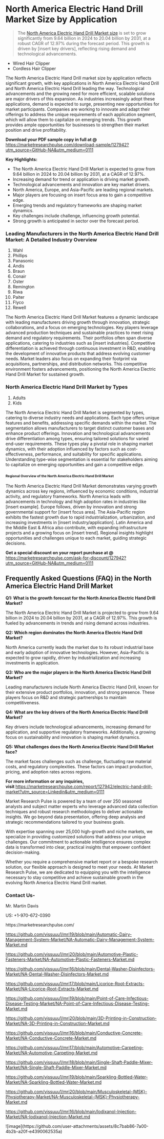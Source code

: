 <h1>North America Electric Hand Drill Market&nbsp;Size by Application</h1><blockquote><p>The <a href="https://marketresearchpulse.com/download-sample/127942?utm_source=GitHub-NA&amp;utm_medium=0111">North America Electric Hand Drill Market size</a> is set to grow significantly from 9.64 billion in 2024 to 20.04 billion by 2031, at a robust CAGR of 12.97% during the forecast period. This growth is driven by [insert key drivers], reflecting rising demand and technological advancements.</p></blockquote><ul><li>Wired Hair Clipper<li> Cordless Hair Clipper</li></ul><p>The North America Electric Hand Drill market size by application reflects significant growth, with key applications in North America Electric Hand Drill and North America Electric Hand Drill leading the way. Technological advancements and the growing need for more efficient, scalable solutions are major drivers of this expansion. As industries increasingly adopt these applications, demand is expected to surge, presenting new opportunities for market participants. Companies are working to innovate and adapt their offerings to address the unique requirements of each application segment, which will allow them to capitalize on emerging trends. This growth provides ample opportunities for businesses to strengthen their market position and drive profitability.</p><p><strong>Download your PDF sample copy in full at @ </strong><a href="https://marketresearchpulse.com/download-sample/127942?utm_source=GitHub-NA&amp;utm_medium=0111">https://marketresearchpulse.com/download-sample/127942?utm_source=GitHub-NA&amp;utm_medium=0111</a></p><p><strong>Key Highlights: </strong></p><ul><li>The North America Electric Hand Drill Market is expected to grow from 9.64 billion in 2024 to 20.04 billion by 2031, at a CAGR of 12.97%.</li><li>Increasing demand for trend or application is driving market growth.</li><li>Technological advancements and innovation are key market drivers.</li><li>North America, Europe, and Asia-Pacific are leading regional markets.</li><li>Major players are focusing on insert focus area to gain a competitive edge.</li><li>Emerging trends and regulatory frameworks are shaping market dynamics.</li><li>Key challenges include challenge, influencing growth potential.</li><li>Strong growth is anticipated in sector over the forecast period.</li></ul><h3>Leading Manufacturers in the North America Electric Hand Drill Market: A Detailed Industry Overview</h3><ol><li>Wahl</li><li>Phillips</li><li>Panasonic</li><li>Andis</li><li>Braun</li><li>Conair</li><li>Oster</li><li>Remington</li><li>Riwa</li><li>Paiter</li><li>Flyco</li><li>Rewell</li></ol><div class="flex max-w-full flex-col flex-grow"><div class="min-h-8 text-message flex w-full flex-col items-end gap-2 whitespace-normal break-words [.text-message+&amp;]:mt-5" dir="auto" data-message-author-role="assistant" data-message-id="fd8432e4-4910-450d-b182-61b7bfb0a01f" data-message-model-slug="gpt-4o"><div class="flex w-full flex-col gap-1 empty:hidden first:pt-[3px]"><div class="markdown prose w-full break-words dark:prose-invert light"><p>The North America Electric Hand Drill Market features a dynamic landscape with leading manufacturers driving growth through innovation, strategic collaborations, and a focus on emerging technologies. Key players leverage advanced production techniques and sustainable practices to meet rising demand and regulatory requirements. Their portfolios often span diverse applications, catering to industries such as [insert industries]. Competitive differentiation is achieved through continuous investment in R&amp;D, enabling the development of innovative products that address evolving customer needs. Market leaders also focus on expanding their footprint via acquisitions, partnerships, and distribution networks. This competitive environment fosters advancements, positioning the North America Electric Hand Drill Market for sustained growth.</p></div></div></div></div><h3>North America Electric Hand Drill Market by Types</h3><ol><li>Adults<li> Kids</li></ol><div class="flex max-w-full flex-col flex-grow"><div class="min-h-8 text-message flex w-full flex-col items-end gap-2 whitespace-normal break-words [.text-message+&amp;]:mt-5" dir="auto" data-message-author-role="assistant" data-message-id="084470be-0bb7-4664-bddf-5156b4f41249" data-message-model-slug="gpt-4o-mini"><div class="flex w-full flex-col gap-1 empty:hidden first:pt-[3px]"><div class="markdown prose w-full break-words dark:prose-invert light"><p>The North America Electric Hand Drill Market is segmented by types, catering to diverse industry needs and applications. Each type offers unique features and benefits, addressing specific demands within the market. The segmentation allows manufacturers to target distinct customer bases and enhance product offerings. Innovation and technological advancements drive differentiation among types, ensuring tailored solutions for varied end-user requirements. These types play a pivotal role in shaping market dynamics, with their adoption influenced by factors such as cost-effectiveness, performance, and suitability for specific applications. Understanding type-wise segmentation is essential for stakeholders aiming to capitalize on emerging opportunities and gain a competitive edge.</p></div></div></div></div><h3><span style="font-size: 11px;">Regional Overview of the North America Electric Hand Drill Market</span></h3><div class="flex max-w-full flex-col flex-grow"><div class="min-h-8 text-message flex w-full flex-col items-end gap-2 whitespace-normal break-words [.text-message+&amp;]:mt-5" dir="auto" data-message-author-role="assistant" data-message-id="e9038762-ce64-4e30-91c9-9bd413514231" data-message-model-slug="gpt-4o-mini"><div class="flex w-full flex-col gap-1 empty:hidden first:pt-[3px]"><div class="markdown prose w-full break-words dark:prose-invert light"><p>The North America Electric Hand Drill Market demonstrates varying growth dynamics across key regions, influenced by economic conditions, industrial activity, and regulatory frameworks. North America leads with advancements in technology and high adoption rates in industries like [insert example]. Europe follows, driven by innovation and strong governmental support for [insert focus area]. The Asia-Pacific region exhibits the fastest growth due to rapid industrialization, urbanization, and increasing investments in [insert industry/application]. Latin America and the Middle East &amp; Africa also contribute, with expanding infrastructure projects and a growing focus on [insert trend]. Regional insights highlight opportunities and challenges unique to each market, guiding strategic decisions.</p></div></div></div></div><p><strong>Get a special discount on your report purchase at @ </strong><a href="https://marketresearchpulse.com/ask-for-discount/127942?utm_source=GitHub-NA&amp;utm_medium=0111">https://marketresearchpulse.com/ask-for-discount/127942?utm_source=GitHub-NA&amp;utm_medium=0111</a></p><h2>Frequently Asked Questions (FAQ) in the North America Electric Hand Drill Market</h2><p><strong>Q1: What is the growth forecast for the North America Electric Hand Drill Market?</strong></p><p>The North America Electric Hand Drill Market is projected to grow from 9.64 billion in 2024 to 20.04 billion by 2031, at a CAGR of 12.97%. This growth is fueled by advancements in trends and rising demand across industries.</p><p><strong>Q2: Which region dominates the North America Electric Hand Drill Market?</strong></p><p>North America currently leads the market due to its robust industrial base and early adoption of innovative technologies. However, Asia-Pacific is expected to grow rapidly, driven by industrialization and increasing investments in application.</p><p><strong>Q3: Who are the major players in the North America Electric Hand Drill Market?</strong></p><p>Leading manufacturers include North America Electric Hand Drill, known for their extensive product portfolios, innovation, and strong presence. These players focus on R&amp;D and strategic partnerships to maintain competitiveness.</p><p><strong>Q4: What are the key drivers of the North America Electric Hand Drill Market?</strong></p><p>Key drivers include technological advancements, increasing demand for application, and supportive regulatory frameworks. Additionally, a growing focus on sustainability and innovation is shaping market dynamics.</p><p><strong>Q5: What challenges does the North America Electric Hand Drill Market face?</strong></p><p>The market faces challenges such as challenge, fluctuating raw material costs, and regulatory complexities. These factors can impact production, pricing, and adoption rates across regions.</p><p><strong>For more information or any inquiries, visit&nbsp;</strong><a href="https://marketresearchpulse.com/report/127942/electric-hand-drill-market?utm_source=Linkedin&utm_medium=0111">https://marketresearchpulse.com/report/127942/electric-hand-drill-market?utm_source=Linkedin&utm_medium=0111</a></p><p>Market Research Pulse is powered by a team of over 250 seasoned analysts and subject matter experts who leverage advanced data collection techniques and robust research methodologies to deliver actionable insights. We go beyond data presentation, offering deep analysis and strategic recommendations tailored to your business goals.</p><p>With expertise spanning over 25,000 high-growth and niche markets, we specialize in providing customized solutions that address your unique challenges. Our commitment to actionable intelligence ensures complex data is transformed into clear, practical insights that empower confident decision-making.</p><p>Whether you require a comprehensive market report or a bespoke research solution, our flexible approach is designed to meet your needs. At Market Research Pulse, we are dedicated to equipping you with the intelligence necessary to stay competitive and achieve sustainable growth in the evolving North America Electric Hand Drill market.</p><h3><strong>Contact Us-</strong></h3><p>Mr. Martin Davis</p><p>US: +1-970-672-0390</p><p>https://marketresearchpulse.com/</p><p><a href="https://github.com/vissuuu1/mri19/blob/main/Automatic-Dairy-Management-System-Market/NA-Automatic-Dairy-Management-System-Market.md">https://github.com/vissuuu1/mri19/blob/main/Automatic-Dairy-Management-System-Market/NA-Automatic-Dairy-Management-System-Market.md</a></p><p><a href="https://github.com/vissuuu1/mri20/blob/main/Automotive-Plastic-Fasteners-Market/NA-Automotive-Plastic-Fasteners-Market.md">https://github.com/vissuuu1/mri20/blob/main/Automotive-Plastic-Fasteners-Market/NA-Automotive-Plastic-Fasteners-Market.md</a></p><p><a href="https://github.com/vissuuu1/mri16/blob/main/Dental-Washer-Disinfectors-Market/NA-Dental-Washer-Disinfectors-Market.md">https://github.com/vissuuu1/mri16/blob/main/Dental-Washer-Disinfectors-Market/NA-Dental-Washer-Disinfectors-Market.md</a></p><p><a href="https://github.com/vissuuu1/mri17/blob/main/Licorice-Root-Extracts-Market/NA-Licorice-Root-Extracts-Market.md">https://github.com/vissuuu1/mri17/blob/main/Licorice-Root-Extracts-Market/NA-Licorice-Root-Extracts-Market.md</a></p><p><a href="https://github.com/vissuuu1/mri19/blob/main/Point-of-Care-Infectious-Disease-Testing-Market/NA-Point-of-Care-Infectious-Disease-Testing-Market.md">https://github.com/vissuuu1/mri19/blob/main/Point-of-Care-Infectious-Disease-Testing-Market/NA-Point-of-Care-Infectious-Disease-Testing-Market.md</a></p><p><a href="https://github.com/vissuuu1/mri20/blob/main/3D-Printing-in-Construction-Market/NA-3D-Printing-in-Construction-Market.md">https://github.com/vissuuu1/mri20/blob/main/3D-Printing-in-Construction-Market/NA-3D-Printing-in-Construction-Market.md</a></p><p><a href="https://github.com/vissuuu1/mri16/blob/main/Conductive-Concrete-Market/NA-Conductive-Concrete-Market.md">https://github.com/vissuuu1/mri16/blob/main/Conductive-Concrete-Market/NA-Conductive-Concrete-Market.md</a></p><p><a href="https://github.com/vissuuu1/mri17/blob/main/Automotive-Carpeting-Market/NA-Automotive-Carpeting-Market.md">https://github.com/vissuuu1/mri17/blob/main/Automotive-Carpeting-Market/NA-Automotive-Carpeting-Market.md</a></p><p><a href="https://github.com/vissuuu1/mri18/blob/main/Single-Shaft-Paddle-Mixer-Market/NA-Single-Shaft-Paddle-Mixer-Market.md">https://github.com/vissuuu1/mri18/blob/main/Single-Shaft-Paddle-Mixer-Market/NA-Single-Shaft-Paddle-Mixer-Market.md</a></p><p><a href="https://github.com/vissuuu1/mri19/blob/main/Sparkling-Bottled-Water-Market/NA-Sparkling-Bottled-Water-Market.md">https://github.com/vissuuu1/mri19/blob/main/Sparkling-Bottled-Water-Market/NA-Sparkling-Bottled-Water-Market.md</a></p><p><a href="https://github.com/vissuuu1/mri20/blob/main/Musculoskeletal-(MSK)-Physiotherapy-Market/NA-Musculoskeletal-(MSK)-Physiotherapy-Market.md">https://github.com/vissuuu1/mri20/blob/main/Musculoskeletal-(MSK)-Physiotherapy-Market/NA-Musculoskeletal-(MSK)-Physiotherapy-Market.md</a></p><p><a href="https://github.com/vissuuu1/mri16/blob/main/Iodixanol-Injection-Market/NA-Iodixanol-Injection-Market.md">https://github.com/vissuuu1/mri16/blob/main/Iodixanol-Injection-Market/NA-Iodixanol-Injection-Market.md</a></p>
![image](https://github.com/user-attachments/assets/8c7bab86-7a00-4b2b-a20f-e4390062535a)
